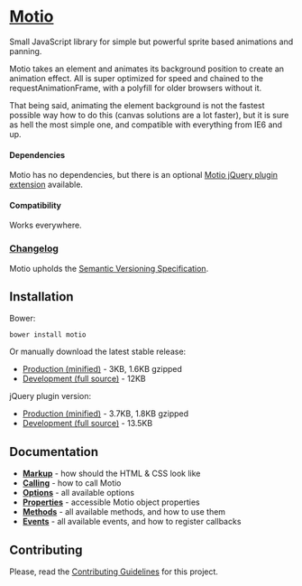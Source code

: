 # [Motio](http://darsa.in/motio)

Small JavaScript library for simple but powerful sprite based animations and panning.

Motio takes an element and animates its background position to create an animation effect. All is super optimized for
speed and chained to the requestAnimationFrame, with a polyfill for older browsers without it.

That being said, animating the element background is not the fastest possible way how to do this (canvas solutions are
a lot faster), but it is sure as hell the most simple one, and compatible with everything from IE6 and up.

#### Dependencies

Motio has no dependencies, but there is an optional
[Motio jQuery plugin extension](https://raw.github.com/Darsain/motio/master/dist/jquery.motio.min.js) available.

#### Compatibility

Works everywhere.

### [Changelog](https://github.com/Darsain/motio/wiki/Changelog)

Motio upholds the [Semantic Versioning Specification](http://semver.org/).

## Installation

Bower:

```shell
bower install motio
```

Or manually download the latest stable release:

- [Production (minified)](https://raw.github.com/Darsain/motio/master/dist/motio.min.js) - 3KB, 1.6KB gzipped
- [Development (full source)](https://raw.github.com/Darsain/motio/master/dist/motio.js) - 12KB

jQuery plugin version:

- [Production (minified)](https://raw.github.com/Darsain/motio/master/dist/jquery.motio.min.js) - 3.7KB, 1.8KB gzipped
- [Development (full source)](https://raw.github.com/Darsain/motio/master/dist/jquery.motio.js) - 13.5KB

## Documentation

- **[Markup](https://github.com/Darsain/motio/wiki/Markup)** - how should the HTML & CSS look like
- **[Calling](https://github.com/Darsain/motio/wiki/Calling)** - how to call Motio
- **[Options](https://github.com/Darsain/motio/wiki/Options)** - all available options
- **[Properties](https://github.com/Darsain/motio/wiki/Properties)** - accessible Motio object properties
- **[Methods](https://github.com/Darsain/motio/wiki/Methods)** - all available methods, and how to use them
- **[Events](https://github.com/Darsain/motio/wiki/Events)** - all available events, and how to register callbacks

## Contributing

Please, read the [Contributing Guidelines](CONTRIBUTING.md) for this project.
